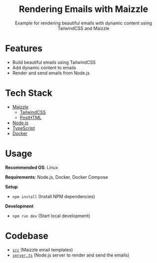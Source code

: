 <div align="center">
  <h1>Rendering Emails with Maizzle</h1>
  <p>Example for rendering beautiful emails with dynamic content using TailwindCSS and Maizzle</p>
  <!-- <a href="https://youtu.be/1WUoITRINf0">
    <img width="320px" height="180px" src="https://img.youtube.com/vi/1WUoITRINf0/mqdefault.jpg" style="border-radius: 1rem;" />
    <p>Watch the YouTube Tutorial</p>
  </a> -->
</div>

# Features

- Build beautiful emails using TailwindCSS
- Add dynamic content to emails
- Render and send emails from Node.js

# Tech Stack

- [Maizzle](https://maizzle.com)
  - [TailwindCSS](https://tailwindcss.com)
  - [PostHTML](https://posthtml.org)
- [Node.js](https://nodejs.org)
- [TypeScript](https://www.typescriptlang.org)
- [Docker](https://www.docker.com)

# Usage

**Recommended OS**: Linux

**Requirements**: Node.js, Docker, Docker Compose

**Setup**

- `npm install` (Install NPM dependencies)

**Development**

- `npm run dev` (Start local development)

# Codebase

- [`src`](src) (Maizzle email templates)
- [`server.ts`](server.ts) (Node.js server to render and send the emails)
